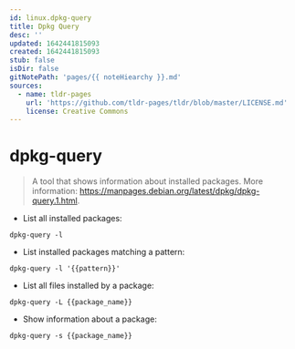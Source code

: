 ```yaml
---
id: linux.dpkg-query
title: Dpkg Query
desc: ''
updated: 1642441815093
created: 1642441815093
stub: false
isDir: false
gitNotePath: 'pages/{{ noteHiearchy }}.md'
sources:
  - name: tldr-pages
    url: 'https://github.com/tldr-pages/tldr/blob/master/LICENSE.md'
    license: Creative Commons
---
```

# dpkg-query

> A tool that shows information about installed packages.
> More information: <https://manpages.debian.org/latest/dpkg/dpkg-query.1.html>.

- List all installed packages:

`dpkg-query -l`

- List installed packages matching a pattern:

`dpkg-query -l '{{pattern}}'`

- List all files installed by a package:

`dpkg-query -L {{package_name}}`

- Show information about a package:

`dpkg-query -s {{package_name}}`

